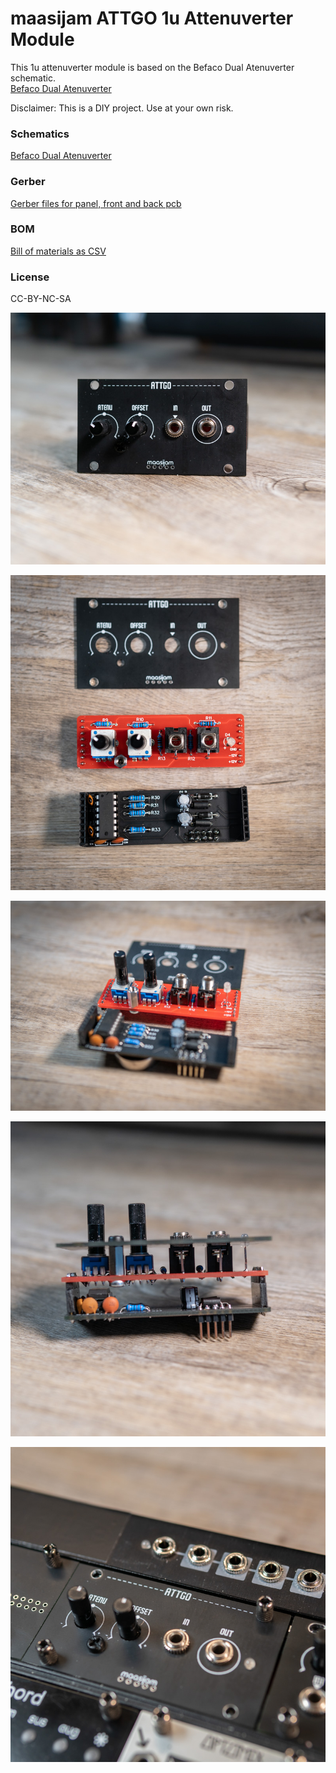 <h1>maasijam ATTGO 1u Attenuverter Module</h1>

This 1u attenuverter module is based on the Befaco Dual Atenuverter schematic.
<br />[Befaco Dual Atenuverter](https://www.befaco.org/en/dual-atenuverter/)

Disclaimer: This is a DIY project. Use at your own risk.


<h3>Schematics</h3>

[Befaco Dual Atenuverter](https://www.befaco.org/dual-atenuverter/)

<h3>Gerber</h3>

[Gerber files for panel, front and back pcb](gerber/)

<h3>BOM</h3>

[Bill of materials as CSV](BOM_attgo_v002_2020-12-27_13-56-19.csv)

<h3>License</h3>
CC-BY-NC-SA





![maasijam attgo module](images/DSC03062.jpg)

![maasijam attgo module](images/DSC03066.jpg)

![maasijam attgo module](images/DSC03067.jpg)

![maasijam attgo module](images/DSC03064.jpg)

![maasijam attgo module](images/DSC03060.jpg)
